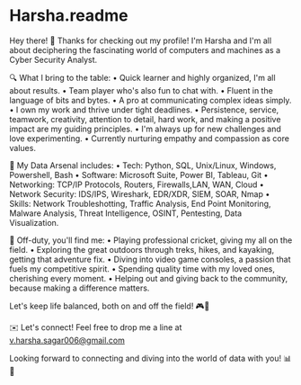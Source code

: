 # Harsha.readme
Hey there! 👋 Thanks for checking out my profile! I'm Harsha and I'm all about deciphering the fascinating world of computers and machines as a Cyber Security Analyst.

🔍 What I bring to the table: • Quick learner and highly organized, I'm all about results. • Team player who's also fun to chat with. • Fluent in the language of bits and bytes. • A pro at communicating complex ideas simply. • I own my work and thrive under tight deadlines. • Persistence, service, teamwork, creativity, attention to detail, hard work, and making a positive impact are my guiding principles. • I'm always up for new challenges and love experimenting. • Currently nurturing empathy and compassion as core values.

💼 My Data Arsenal includes: • Tech: Python, SQL, Unix/Linux, Windows, Powershell, Bash • Software: Microsoft Suite, Power BI, Tableau, Git • Networking: TCP/IP Protocols, Routers, Firewalls,LAN, WAN, Cloud • Network Security: IDS/IPS, Wireshark, EDR/XDR, SIEM, SOAR, Nmap • Skills: Network Troubleshotting, Traffic Analysis, End Point Monitoring, Malware Analysis, Threat Intelligence, OSINT, Pentesting, Data Visualization.

🏏 Off-duty, you'll find me: • Playing professional cricket, giving my all on the field. • Exploring the great outdoors through treks, hikes, and kayaking, getting that adventure fix. • Diving into video game consoles, a passion that fuels my competitive spirit. • Spending quality time with my loved ones, cherishing every moment. • Helping out and giving back to the community, because making a difference matters.

Let's keep life balanced, both on and off the field! 🎮🌟

✉️ Let's connect! Feel free to drop me a line at v.harsha.sagar006@gmail.com

Looking forward to connecting and diving into the world of data with you! 📊🔢
